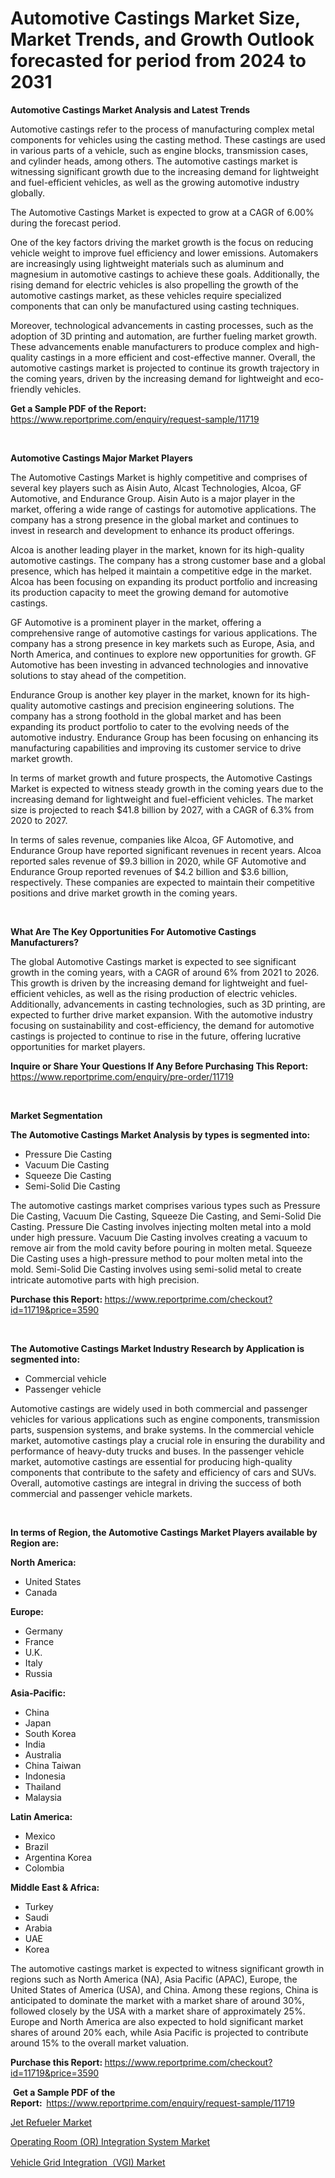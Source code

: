 <p><h1>Automotive Castings Market Size, Market Trends, and Growth Outlook forecasted for period from 2024 to 2031</h1></p><p><strong>Automotive Castings Market Analysis and Latest Trends</strong></p>
<p><p>Automotive castings refer to the process of manufacturing complex metal components for vehicles using the casting method. These castings are used in various parts of a vehicle, such as engine blocks, transmission cases, and cylinder heads, among others. The automotive castings market is witnessing significant growth due to the increasing demand for lightweight and fuel-efficient vehicles, as well as the growing automotive industry globally.</p><p>The Automotive Castings Market is expected to grow at a CAGR of 6.00% during the forecast period. </p><p>One of the key factors driving the market growth is the focus on reducing vehicle weight to improve fuel efficiency and lower emissions. Automakers are increasingly using lightweight materials such as aluminum and magnesium in automotive castings to achieve these goals. Additionally, the rising demand for electric vehicles is also propelling the growth of the automotive castings market, as these vehicles require specialized components that can only be manufactured using casting techniques.</p><p>Moreover, technological advancements in casting processes, such as the adoption of 3D printing and automation, are further fueling market growth. These advancements enable manufacturers to produce complex and high-quality castings in a more efficient and cost-effective manner. Overall, the automotive castings market is projected to continue its growth trajectory in the coming years, driven by the increasing demand for lightweight and eco-friendly vehicles.</p></p>
<p><strong>Get a Sample PDF of the Report:&nbsp;</strong> <a href="https://www.reportprime.com/enquiry/request-sample/11719">https://www.reportprime.com/enquiry/request-sample/11719</a></p>
<p>&nbsp;</p>
<p><strong>Automotive Castings Major Market Players</strong></p>
<p><p>The Automotive Castings Market is highly competitive and comprises of several key players such as Aisin Auto, Alcast Technologies, Alcoa, GF Automotive, and Endurance Group. Aisin Auto is a major player in the market, offering a wide range of castings for automotive applications. The company has a strong presence in the global market and continues to invest in research and development to enhance its product offerings.</p><p>Alcoa is another leading player in the market, known for its high-quality automotive castings. The company has a strong customer base and a global presence, which has helped it maintain a competitive edge in the market. Alcoa has been focusing on expanding its product portfolio and increasing its production capacity to meet the growing demand for automotive castings.</p><p>GF Automotive is a prominent player in the market, offering a comprehensive range of automotive castings for various applications. The company has a strong presence in key markets such as Europe, Asia, and North America, and continues to explore new opportunities for growth. GF Automotive has been investing in advanced technologies and innovative solutions to stay ahead of the competition.</p><p>Endurance Group is another key player in the market, known for its high-quality automotive castings and precision engineering solutions. The company has a strong foothold in the global market and has been expanding its product portfolio to cater to the evolving needs of the automotive industry. Endurance Group has been focusing on enhancing its manufacturing capabilities and improving its customer service to drive market growth.</p><p>In terms of market growth and future prospects, the Automotive Castings Market is expected to witness steady growth in the coming years due to the increasing demand for lightweight and fuel-efficient vehicles. The market size is projected to reach $41.8 billion by 2027, with a CAGR of 6.3% from 2020 to 2027. </p><p>In terms of sales revenue, companies like Alcoa, GF Automotive, and Endurance Group have reported significant revenues in recent years. Alcoa reported sales revenue of $9.3 billion in 2020, while GF Automotive and Endurance Group reported revenues of $4.2 billion and $3.6 billion, respectively. These companies are expected to maintain their competitive positions and drive market growth in the coming years.</p></p>
<p>&nbsp;</p>
<p><strong>What Are The Key Opportunities For Automotive Castings Manufacturers?</strong></p>
<p><p>The global Automotive Castings market is expected to see significant growth in the coming years, with a CAGR of around 6% from 2021 to 2026. This growth is driven by the increasing demand for lightweight and fuel-efficient vehicles, as well as the rising production of electric vehicles. Additionally, advancements in casting technologies, such as 3D printing, are expected to further drive market expansion. With the automotive industry focusing on sustainability and cost-efficiency, the demand for automotive castings is projected to continue to rise in the future, offering lucrative opportunities for market players.</p></p>
<p><strong>Inquire or Share Your Questions If Any Before Purchasing This Report:</strong> <a href="https://www.reportprime.com/enquiry/pre-order/11719">https://www.reportprime.com/enquiry/pre-order/11719</a></p>
<p>&nbsp;</p>
<p><strong>Market Segmentation</strong></p>
<p><strong>The Automotive Castings Market Analysis by types is segmented into:</strong></p>
<p><ul><li>Pressure Die Casting</li><li>Vacuum Die Casting</li><li>Squeeze Die Casting</li><li>Semi-Solid Die Casting</li></ul></p>
<p><p>The automotive castings market comprises various types such as Pressure Die Casting, Vacuum Die Casting, Squeeze Die Casting, and Semi-Solid Die Casting. Pressure Die Casting involves injecting molten metal into a mold under high pressure. Vacuum Die Casting involves creating a vacuum to remove air from the mold cavity before pouring in molten metal. Squeeze Die Casting uses a high-pressure method to pour molten metal into the mold. Semi-Solid Die Casting involves using semi-solid metal to create intricate automotive parts with high precision.</p></p>
<p><strong>Purchase this Report:&nbsp;</strong><a href="https://www.reportprime.com/checkout?id=11719&price=3590">https://www.reportprime.com/checkout?id=11719&price=3590</a></p>
<p>&nbsp;</p>
<p><strong>The Automotive Castings Market Industry Research by Application is segmented into:</strong></p>
<p><ul><li>Commercial vehicle</li><li>Passenger vehicle</li></ul></p>
<p><p>Automotive castings are widely used in both commercial and passenger vehicles for various applications such as engine components, transmission parts, suspension systems, and brake systems. In the commercial vehicle market, automotive castings play a crucial role in ensuring the durability and performance of heavy-duty trucks and buses. In the passenger vehicle market, automotive castings are essential for producing high-quality components that contribute to the safety and efficiency of cars and SUVs. Overall, automotive castings are integral in driving the success of both commercial and passenger vehicle markets.</p></p>
<p>&nbsp;</p>
<p><strong>In terms of Region, the Automotive Castings Market Players available by Region are:</strong></p>
<p>
    <p> <strong> North America: </strong>
        <ul>
            <li>United States</li>
            <li>Canada</li>
        </ul>
        </p> 
    <p> <strong> Europe: </strong>
        <ul>
            <li>Germany</li>
            <li>France</li>
            <li>U.K.</li>
            <li>Italy</li>
            <li>Russia</li>
        </ul>
        </p> 
    <p> <strong> Asia-Pacific: </strong>
        <ul>
            <li>China</li>
            <li>Japan</li>
            <li>South Korea</li>
            <li>India</li>
            <li>Australia</li>
            <li>China Taiwan</li>
            <li>Indonesia</li>
            <li>Thailand</li>
            <li>Malaysia</li>
        </ul>
        </p> 
    <p> <strong> Latin America: </strong>
        <ul>
            <li>Mexico</li>
            <li>Brazil</li>
            <li>Argentina Korea</li>
            <li>Colombia</li>
        </ul>
        </p> 
    <p> <strong> Middle East & Africa: </strong>
        <ul>
            <li>Turkey</li>
            <li>Saudi</li>
            <li>Arabia</li>
            <li>UAE</li>
            <li>Korea</li>
        </ul>
    </p>
    </p>
<p><p>The automotive castings market is expected to witness significant growth in regions such as North America (NA), Asia Pacific (APAC), Europe, the United States of America (USA), and China. Among these regions, China is anticipated to dominate the market with a market share of around 30%, followed closely by the USA with a market share of approximately 25%. Europe and North America are also expected to hold significant market shares of around 20% each, while Asia Pacific is projected to contribute around 15% to the overall market valuation.</p></p>
<p><strong>Purchase this Report: </strong><a href="https://www.reportprime.com/checkout?id=11719&price=3590">https://www.reportprime.com/checkout?id=11719&price=3590</a></p>
<p>&nbsp;<strong>Get a Sample PDF of the Report:&nbsp;&nbsp;</strong><a href="https://www.reportprime.com/enquiry/request-sample/11719">https://www.reportprime.com/enquiry/request-sample/11719</a></p>
<p><strong></strong></p>
<p><p><a href="https://github.com/singletonthaxterkelliehr2df/Market-Research-Report-List-1/blob/main/jet-refueler-market.md">Jet Refueler Market</a></p><p><a href="https://view.publitas.com/reportprime-1/operating-room-or-integration-system-market-share-market-new-trends-analysis-report-by-type-by-application-by-end-use-by-region-and-segment-forecasts-2023-2030/">Operating Room (OR) Integration System Market</a></p><p><a href="https://view.publitas.com/reportprime-1/vehicle-grid-integration-vgi-market-challenges-opportunities-and-growth-drivers-and-major-market-players-forecasted-for-period-from-2023-2030/">Vehicle Grid Integration（VGI) Market</a></p></p>